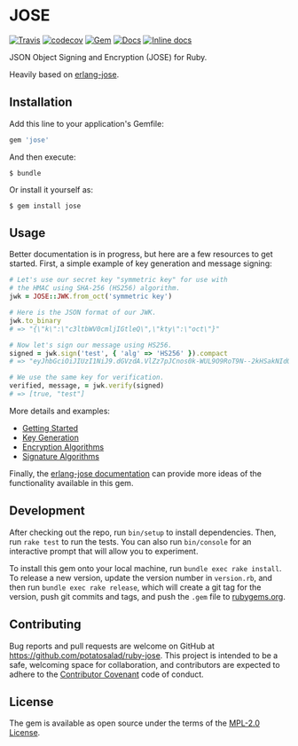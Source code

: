 # JOSE

[![Travis](https://img.shields.io/travis/potatosalad/ruby-jose.svg?maxAge=86400)](https://travis-ci.org/potatosalad/ruby-jose) [![codecov](https://codecov.io/gh/potatosalad/ruby-jose/branch/master/graph/badge.svg)](https://codecov.io/gh/potatosalad/ruby-jose) [![Gem](https://img.shields.io/gem/v/jose.svg?maxAge=86400)](https://rubygems.org/gems/jose) [![Docs](https://img.shields.io/badge/yard-docs-blue.svg?maxAge=86400)](http://www.rubydoc.info/gems/jose) [![Inline docs](http://inch-ci.org/github/potatosalad/ruby-jose.svg?branch=master&style=shields)](http://inch-ci.org/github/potatosalad/ruby-jose)

JSON Object Signing and Encryption (JOSE) for Ruby.

Heavily based on [erlang-jose](https://github.com/potatosalad/erlang-jose).

## Installation

Add this line to your application's Gemfile:

```ruby
gem 'jose'
```

And then execute:

    $ bundle

Or install it yourself as:

    $ gem install jose

## Usage

Better documentation is in progress, but here are a few resources to get started. First, a simple example of key generation and message signing:

```ruby
# Let's use our secret key "symmetric key" for use with
# the HMAC using SHA-256 (HS256) algorithm.
jwk = JOSE::JWK.from_oct('symmetric key')

# Here is the JSON format of our JWK.
jwk.to_binary
# => "{\"k\":\"c3ltbWV0cmljIGtleQ\",\"kty\":\"oct\"}"

# Now let's sign our message using HS256.
signed = jwk.sign('test', { 'alg' => 'HS256' }).compact
# => "eyJhbGciOiJIUzI1NiJ9.dGVzdA.VlZz7pJCnos0k-WUL9O9RoT9N--2kHSakNIdOg-MIro"

# We use the same key for verification.
verified, message, = jwk.verify(signed)
# => [true, "test"]
```

More details and examples:

- [Getting Started](http://www.rubydoc.info/gems/jose/file/docs/GettingStarted.md)
- [Key Generation](http://www.rubydoc.info/gems/jose/file/docs/KeyGeneration.md)
- [Encryption Algorithms](http://www.rubydoc.info/gems/jose/file/docs/EncryptionAlgorithms.md)
- [Signature Algorithms](http://www.rubydoc.info/gems/jose/file/docs/SignatureAlgorithms.md)

Finally, the [erlang-jose documentation](https://hexdocs.pm/jose/) can provide more ideas of the functionality available in this gem.

## Development

After checking out the repo, run `bin/setup` to install dependencies. Then, run `rake test` to run the tests. You can also run `bin/console` for an interactive prompt that will allow you to experiment.

To install this gem onto your local machine, run `bundle exec rake install`. To release a new version, update the version number in `version.rb`, and then run `bundle exec rake release`, which will create a git tag for the version, push git commits and tags, and push the `.gem` file to [rubygems.org](https://rubygems.org).

## Contributing

Bug reports and pull requests are welcome on GitHub at https://github.com/potatosalad/ruby-jose. This project is intended to be a safe, welcoming space for collaboration, and contributors are expected to adhere to the [Contributor Covenant](contributor-covenant.org) code of conduct.

## License

The gem is available as open source under the terms of the [MPL-2.0 License](http://opensource.org/licenses/MPL-2.0).
